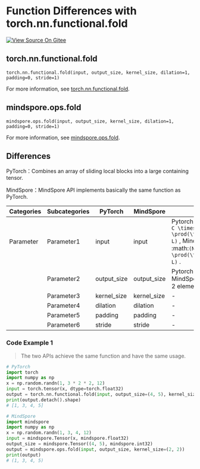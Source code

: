 # Function Differences with torch.nn.functional.fold

[![View Source On Gitee](https://mindspore-website.obs.cn-north-4.myhuaweicloud.com/website-images/r1.11/resource/_static/logo_source_en.png)](https://gitee.com/mindspore/docs/blob/r1.11/docs/mindspore/source_en/note/api_mapping/pytorch_diff/mindspore.ops.fold.md)

## torch.nn.functional.fold

```text
torch.nn.functional.fold(input, output_size, kernel_size, dilation=1, padding=0, stride=1)
```

For more information, see [torch.nn.functional.fold](https://pytorch.org/docs/1.8.1/nn.functional.html#torch.nn.functional.fold).

## mindspore.ops.fold

```text
mindspore.ops.fold(input, output_size, kernel_size, dilation=1, padding=0, stride=1)
```

For more information, see [mindspore.ops.fold](https://www.mindspore.cn/docs/en/r1.11/api_python/ops/mindspore.ops.fold.html).

## Differences

PyTorch：Combines an array of sliding local blocks into a large containing tensor.

MindSpore：MindSpore API implements basically the same function as PyTorch.

| Categories | Subcategories |PyTorch | MindSpore | Difference |
| ---- | ----- | ------- | --------- | ------------- |
|Parameter | Parameter1 | input | input | Pytorch: shape is :math:`(N, C \times \prod(\text{kernel_size}), L)` , MindSpore: shape is :math:`(N, C, \prod(\text{kernel_size}), L)` . |
| | Parameter2 | output_size | output_size | Pytorch: int or tuple, MindSpore: 1D tensor with 2 elements of data type int. |
| | Parameter3 | kernel_size | kernel_size |- |
| | Parameter4 | dilation | dilation |- |
| | Parameter5 | padding | padding |- |
| | Parameter6 | stride | stride |- |

### Code Example 1

> The two APIs achieve the same function and have the same usage.

```python
# PyTorch
import torch
import numpy as np
x = np.random.randn(1, 3 * 2 * 2, 12)
input = torch.tensor(x, dtype=torch.float32)
output = torch.nn.functional.fold(input, output_size=(4, 5), kernel_size=(2, 2))
print(output.detach().shape)
# [1, 3, 4, 5]

# MindSpore
import mindspore
import numpy as np
x = np.random.randn(1, 3, 4, 12)
input = mindspore.Tensor(x, mindspore.float32)
output_size = mindspore.Tensor((4, 5), mindspore.int32)
output = mindspore.ops.fold(input, output_size, kernel_size=(2, 2))
print(output)
# (1, 3, 4, 5)
```
